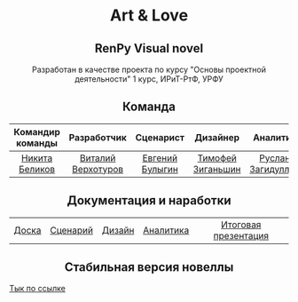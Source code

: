 <h1 align="center">Art & Love</h1>
<h2 align="center">RenPy Visual novel</h2>

<p align="center">Разработан в качестве проекта по курсу "Основы проектной деятельности" 1 курс, ИРиТ-РтФ, УРФУ</p>

<h2 align="center">Команда</h2>

| Командир команды | Разработчик | Сценарист | Дизайнер | Аналитик |
| :---: | :---: | :---: | :---: | :---: |
| [Никита Беликов](https://vk.com/holo2k) | [Виталий Верхотуров](https://vk.com/arckontyr) | [Евгений Булыгин](https://vk.com/1evgen1y) | [Тимофей Зиганьшин](https://vk.com/streeezys) | [Руслан Загидуллин](https://vk.com/idrizon) |


<h2 align="center">Документация и наработки</h2>

| | | | | |
| :---: | :---: | :---: | :---: | :---: |
| [Доска](https://ru.yougile.com/team/8dae8695298d/%D0%9E%D0%94%D0%9D%D0%90%D0%96%D0%94%D0%AB-%D0%92-%D0%A3%D0%A0%D0%A4%D0%A3#ID-6) | [Сценарий](https://urfume-my.sharepoint.com/:w:/g/personal/nikita_belikov_urfu_me/EdN9ASShdYZPiB1jxQv8DfUB60HJTP4ngXoCYz94_2vFvw?e=gqDZBi) | [Дизайн](https://www.figma.com/file/DpxXJ1H1pzI6GL5r4WGFOI/Art%26Love?type=design&node-id=0%3A1&mode=design&t=BY6mGpdQk17NfF7S-1) | [Аналитика](https://github.com/holo2k/Analytics) | [Итоговая презентация](https://vk.com/doc348060780_667360803?hash=fMniumJWPM9oE8NyiN2H4HeVEaXUWCmdmpajArkjtuL&dl=Ri04QMsXkzg7FblaqmsOzYolrufenkqUnN4F2KWVjOo) |


<h2 align="center">Стабильная версия новеллы</h2>
<a href="https://github.com/ArcKontyR/ArtLove/releases/tag/v0.2.1.0-release">Тык по ссылке</a>
